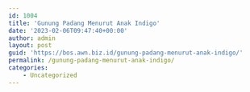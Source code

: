 ```yaml
---
id: 1004
title: 'Gunung Padang Menurut Anak Indigo'
date: '2023-02-06T09:47:40+00:00'
author: admin
layout: post
guid: 'https://bos.awn.biz.id/gunung-padang-menurut-anak-indigo/'
permalink: /gunung-padang-menurut-anak-indigo/
categories:
    - Uncategorized
---
```


